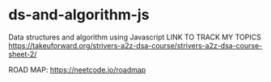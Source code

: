 # ds-and-algorithm-js

Data structures and algorithm using Javascript
LINK TO TRACK MY TOPICS
https://takeuforward.org/strivers-a2z-dsa-course/strivers-a2z-dsa-course-sheet-2/

ROAD MAP:
https://neetcode.io/roadmap
